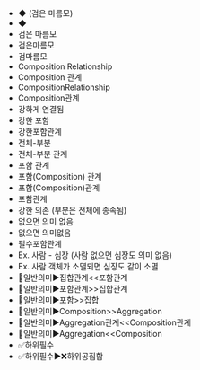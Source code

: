 ﻿- ◆ (검은 마름모)
- ◆
- 검은 마름모
- 검은마름모
- 검마름모
- Composition Relationship
- Composition 관계
- CompositionRelationship
- Composition관계
- 강하게 연결됨
- 강한 포함
- 강한포함관계
- 전체-부분
- 전체-부분 관계
- 포함 관계
- 포함(Composition) 관계
- 포함(Composition)관계
- 포함관계
- 강한 의존 (부분은 전체에 종속됨)
- 없으면 의미 없음
- 없으면 의미없음
- 필수포함관계
- Ex. 사람 - 심장 (사람 없으면 심장도 의미 없음)
- Ex. 사람 객체가 소멸되면 심장도 같이 소멸
- 📌일반의미▶️집합관계<<포함관계
- 📌일반의미▶️포함관계>>집합관계
- 📌일반의미▶️포함>>집합
- 📌일반의미▶️Composition>>Aggregation
- 📌일반의미▶️Aggregation관계<<Composition관계
- 📌일반의미▶️Aggregation<<Composition
- ✅하위필수
- ✅하위필수▶️❌하위공집합